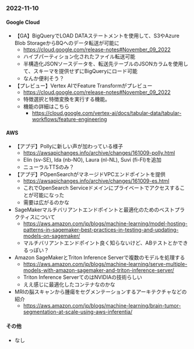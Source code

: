 
### 2022-11-10

#### Google Cloud

- 【GA】BigQueryでLOAD DATAステートメントを使用して、S3やAzure Blob StorageからBQへのデータ転送が可能に
  - https://cloud.google.com/release-notes#November_09_2022
  - ハイブパーティション化されたファイル転送可能
  - 半構造化JSONソースデータを、転送先テーブルのJSONカラムを使用して、スキーマを提供せずにBigQueryにロード可能
  - なんか便利そう？
- 【プレビュー】Vertex AIでFeature Transformがプレビュー
  - https://cloud.google.com/release-notes#November_09_2022
  - 特徴選択と特徴変換を実行する機能。
  - 機能の詳細はこちら
    - https://cloud.google.com/vertex-ai/docs/tabular-data/tabular-workflows/feature-engineering

#### AWS

- 【アプデ】Pollyに新しい声が加わっている様子
  - https://awsapichanges.info/archive/changes/161009-polly.html
  - Elin (sv-SE), Ida (nb-NO), Laura (nl-NL), Suvi (fi-FI)を追加
  - ニューラルTTSのみ？
- 【アプデ】POpenSearchがマネージドVPCエンドポイントを提供
  - https://awsapichanges.info/archive/changes/161009-es.html
  - これでOpenSearch Serviceドメインにプライベートでアクセスすることが可能になった
  - 需要は広がるのかな
- SageMakerマルチバリアントエンドポイントと最適化のためのベストプラクティスについて
  - https://aws.amazon.com/jp/blogs/machine-learning/model-hosting-patterns-in-sagemaker-best-practices-in-testing-and-updating-models-on-sagemaker/
  - マルチバリアントエンドポイント良く知らないけど、ABテストとかできるっぽい？
- Amazon SageMakerとTriton Inference Serverで複数のモデルを処理する
  - https://aws.amazon.com/jp/blogs/machine-learning/serve-multiple-models-with-amazon-sagemaker-and-triton-inference-server/
  - Triton Inference ServerてのはNVIDIAの技術らしい
  - ええ感じに最適化したコンテナなのかな
- MRIの脳スキャンから腫瘍をセグメンテーションするアーキテクチャなどの紹介
  - https://aws.amazon.com/jp/blogs/machine-learning/brain-tumor-segmentation-at-scale-using-aws-inferentia/

#### その他

- なし